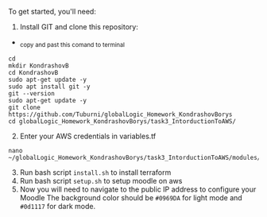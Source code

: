 To get started, you'll need:
1. Install GIT and clone this repository:
* <sub> copy and past this comand to terminal </sub>
```
cd
mkdir KondrashovB
cd KondrashovB
sudo apt-get update -y
sudo apt install git -y
git --version
sudo apt-get update -y
git clone https://github.com/Tuburni/globalLogic_Homework_KondrashovBorys
cd globalLogic_Homework_KondrashovBorys/task3_IntorductionToAWS/
```

2. Enter your AWS credentials in variables.tf

```
nano ~/globalLogic_Homework_KondrashovBorys/task3_IntorductionToAWS/modules/variable.tf
```

3. Run bash script `install.sh` to install terraform
4. Run bash script `setup.sh` to setup moodle on aws
5. Now you will need to navigate to the public IP address to configure your Moodle
The background color should be `#0969DA` for light mode and `#0d1117` for dark mode.
